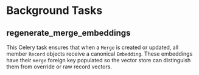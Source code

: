 # Background Tasks

## regenerate_merge_embeddings

This Celery task ensures that when a `Merge` is created or updated, all
member `Record` objects receive a canonical `Embedding`. These
embeddings have their `merge` foreign key populated so the vector store
can distinguish them from override or raw record vectors.
